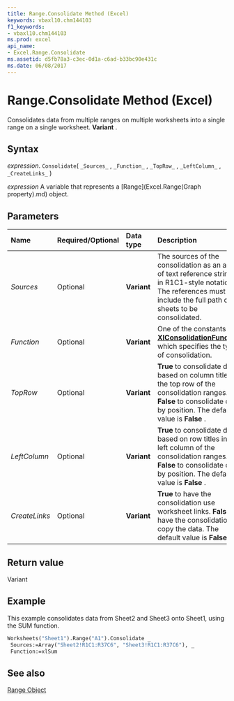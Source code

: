 ```yaml
---
title: Range.Consolidate Method (Excel)
keywords: vbaxl10.chm144103
f1_keywords:
- vbaxl10.chm144103
ms.prod: excel
api_name:
- Excel.Range.Consolidate
ms.assetid: d5fb78a3-c3ec-0d1a-c6ad-b33bc90e431c
ms.date: 06/08/2017
---
```



# Range.Consolidate Method (Excel)

Consolidates data from multiple ranges on multiple worksheets into a single range on a single worksheet.  **Variant** .


## Syntax

 _expression_. `Consolidate`( `_Sources_` , `_Function_` , `_TopRow_` , `_LeftColumn_` , `_CreateLinks_` )

 _expression_ A variable that represents a [Range](Excel.Range(Graph property).md) object.


## Parameters



|Name|Required/Optional|Data type|Description|
|:-----|:-----|:-----|:-----|
| _Sources_|Optional| **Variant**|The sources of the consolidation as an array of text reference strings in R1C1-style notation. The references must include the full path of sheets to be consolidated.|
| _Function_|Optional| **Variant**|One of the constants of  **[XlConsolidationFunction](Excel.XlConsolidationFunction.md)** which specifies the type of consolidation.|
| _TopRow_|Optional| **Variant**| **True** to consolidate data based on column titles in the top row of the consolidation ranges. **False** to consolidate data by position. The default value is **False** .|
| _LeftColumn_|Optional| **Variant**| **True** to consolidate data based on row titles in the left column of the consolidation ranges. **False** to consolidate data by position. The default value is **False** .|
| _CreateLinks_|Optional| **Variant**| **True** to have the consolidation use worksheet links. **False** to have the consolidation copy the data. The default value is **False** .|

## Return value

Variant


## Example

This example consolidates data from Sheet2 and Sheet3 onto Sheet1, using the SUM function.


```vb
Worksheets("Sheet1").Range("A1").Consolidate _ 
 Sources:=Array("Sheet2!R1C1:R37C6", "Sheet3!R1C1:R37C6"), _ 
 Function:=xlSum
```


## See also


[Range Object](Excel.Range(object).md)

